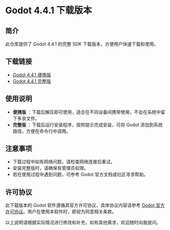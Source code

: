 # Godot 4.4.1 下载版本

## 简介
此仓库提供了 Godot 4.4.1 的完整 SDK 下载版本，方便用户快速下载和使用。

## 下载链接

  * [Godot 4.4.1 便携版](#)
  * [Godot 4.4.1 完整版](#)

## 使用说明

  * **便携版** ：下载后解压即可使用，适合在不同设备间携带使用，不会在系统中留下多余文件。
  * **完整版** ：下载后运行安装程序，按照提示完成安装，可将 Godot 添加到系统路径，方便在命令行中调用。

## 注意事项

  * 下载过程中如有网络问题，请检查网络连接后重试。
  * 安装完整版时，请确保有管理员权限。
  * 若在使用过程中遇到问题，可参考 Godot 官方文档或社区寻求帮助。

## 许可协议
此下载版本的 Godot 软件遵循其官方许可协议，具体协议内容请参考 [Godot 官方许可协议](#)。用户在使用本软件时，即视为同意相关条款。

以上说明请根据实际情况进行修改和补充，如有其他需求，欢迎随时向我提问。
